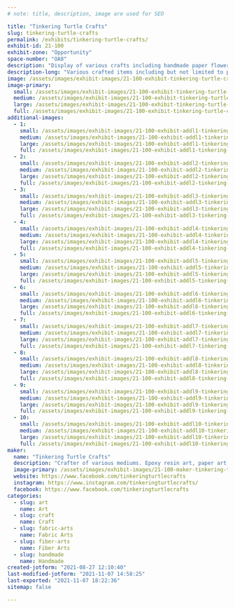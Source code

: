 ```yaml
---
# note: title, description, image are used for SEO

title: "Tinkering Turtle Crafts"
slug: tinkering-turtle-crafts
permalink: /exhibits/tinkering-turtle-crafts/
exhibit-id: 21-100
exhibit-zone: "Opportunity"
space-number: "OA8"
description: "Display of various crafts including handmade paper flower shadow boxes, resin pieces, cups."
description-long: "Various crafted items including but not limited to paper shadow boxes, resin pieces, keychains, pens, magnets, rhinestone work, crochet and cups."
image: /assets/images/exhibit-images/21-100-exhibit-tinkering-turtle-crafts-43-tinkering-turtle-crafts-8166-large.jpg
image-primary: 
  small: /assets/images/exhibit-images/21-100-exhibit-tinkering-turtle-crafts-43-tinkering-turtle-crafts-8166-small.jpg
  medium: /assets/images/exhibit-images/21-100-exhibit-tinkering-turtle-crafts-43-tinkering-turtle-crafts-8166-medium.jpg
  large: /assets/images/exhibit-images/21-100-exhibit-tinkering-turtle-crafts-43-tinkering-turtle-crafts-8166-large.jpg
  full: /assets/images/exhibit-images/21-100-exhibit-tinkering-turtle-crafts-43-tinkering-turtle-crafts-8166-full.jpg
additional-images: 
  - 1:
    small: /assets/images/exhibit-images/21-100-exhibit-addl1-tinkering-turtle-crafts-20201121-132415-small.jpg
    medium: /assets/images/exhibit-images/21-100-exhibit-addl1-tinkering-turtle-crafts-20201121-132415-medium.jpg
    large: /assets/images/exhibit-images/21-100-exhibit-addl1-tinkering-turtle-crafts-20201121-132415-large.jpg
    full: /assets/images/exhibit-images/21-100-exhibit-addl1-tinkering-turtle-crafts-20201121-132415-full.jpg
  - 2:
    small: /assets/images/exhibit-images/21-100-exhibit-addl2-tinkering-turtle-crafts-20210204-222156-small.jpg
    medium: /assets/images/exhibit-images/21-100-exhibit-addl2-tinkering-turtle-crafts-20210204-222156-medium.jpg
    large: /assets/images/exhibit-images/21-100-exhibit-addl2-tinkering-turtle-crafts-20210204-222156-large.jpg
    full: /assets/images/exhibit-images/21-100-exhibit-addl2-tinkering-turtle-crafts-20210204-222156-full.jpg
  - 3:
    small: /assets/images/exhibit-images/21-100-exhibit-addl3-tinkering-turtle-crafts-20210425-200545-small.jpg
    medium: /assets/images/exhibit-images/21-100-exhibit-addl3-tinkering-turtle-crafts-20210425-200545-medium.jpg
    large: /assets/images/exhibit-images/21-100-exhibit-addl3-tinkering-turtle-crafts-20210425-200545-large.jpg
    full: /assets/images/exhibit-images/21-100-exhibit-addl3-tinkering-turtle-crafts-20210425-200545-full.jpg
  - 4:
    small: /assets/images/exhibit-images/21-100-exhibit-addl4-tinkering-turtle-crafts-20210624-190510-small.jpg
    medium: /assets/images/exhibit-images/21-100-exhibit-addl4-tinkering-turtle-crafts-20210624-190510-medium.jpg
    large: /assets/images/exhibit-images/21-100-exhibit-addl4-tinkering-turtle-crafts-20210624-190510-large.jpg
    full: /assets/images/exhibit-images/21-100-exhibit-addl4-tinkering-turtle-crafts-20210624-190510-full.jpg
  - 5:
    small: /assets/images/exhibit-images/21-100-exhibit-addl5-tinkering-turtle-crafts-20210624-222817-small.jpg
    medium: /assets/images/exhibit-images/21-100-exhibit-addl5-tinkering-turtle-crafts-20210624-222817-medium.jpg
    large: /assets/images/exhibit-images/21-100-exhibit-addl5-tinkering-turtle-crafts-20210624-222817-large.jpg
    full: /assets/images/exhibit-images/21-100-exhibit-addl5-tinkering-turtle-crafts-20210624-222817-full.jpg
  - 6:
    small: /assets/images/exhibit-images/21-100-exhibit-addl6-tinkering-turtle-crafts-20210706-213443-small.jpg
    medium: /assets/images/exhibit-images/21-100-exhibit-addl6-tinkering-turtle-crafts-20210706-213443-medium.jpg
    large: /assets/images/exhibit-images/21-100-exhibit-addl6-tinkering-turtle-crafts-20210706-213443-large.jpg
    full: /assets/images/exhibit-images/21-100-exhibit-addl6-tinkering-turtle-crafts-20210706-213443-full.jpg
  - 7:
    small: /assets/images/exhibit-images/21-100-exhibit-addl7-tinkering-turtle-crafts-20210720-152356-small.jpg
    medium: /assets/images/exhibit-images/21-100-exhibit-addl7-tinkering-turtle-crafts-20210720-152356-medium.jpg
    large: /assets/images/exhibit-images/21-100-exhibit-addl7-tinkering-turtle-crafts-20210720-152356-large.jpg
    full: /assets/images/exhibit-images/21-100-exhibit-addl7-tinkering-turtle-crafts-20210720-152356-full.jpg
  - 8:
    small: /assets/images/exhibit-images/21-100-exhibit-addl8-tinkering-turtle-crafts-20210731-195045-small.jpg
    medium: /assets/images/exhibit-images/21-100-exhibit-addl8-tinkering-turtle-crafts-20210731-195045-medium.jpg
    large: /assets/images/exhibit-images/21-100-exhibit-addl8-tinkering-turtle-crafts-20210731-195045-large.jpg
    full: /assets/images/exhibit-images/21-100-exhibit-addl8-tinkering-turtle-crafts-20210731-195045-full.jpg
  - 9:
    small: /assets/images/exhibit-images/21-100-exhibit-addl9-tinkering-turtle-crafts-20210829-221419-small.jpg
    medium: /assets/images/exhibit-images/21-100-exhibit-addl9-tinkering-turtle-crafts-20210829-221419-medium.jpg
    large: /assets/images/exhibit-images/21-100-exhibit-addl9-tinkering-turtle-crafts-20210829-221419-large.jpg
    full: /assets/images/exhibit-images/21-100-exhibit-addl9-tinkering-turtle-crafts-20210829-221419-full.jpg
  - 10:
    small: /assets/images/exhibit-images/21-100-exhibit-addl10-tinkering-turtle-crafts-screenshot-20210903-193502-facebook-small.jpg
    medium: /assets/images/exhibit-images/21-100-exhibit-addl10-tinkering-turtle-crafts-screenshot-20210903-193502-facebook-medium.jpg
    large: /assets/images/exhibit-images/21-100-exhibit-addl10-tinkering-turtle-crafts-screenshot-20210903-193502-facebook-large.jpg
    full: /assets/images/exhibit-images/21-100-exhibit-addl10-tinkering-turtle-crafts-screenshot-20210903-193502-facebook-full.jpg
maker: 
  name: "Tinkering Turtle Crafts"
  description: "Crafter of various mediums. Epoxy resin art, paper art, crochet, a little of everything.  "
  image-primary: /assets/images/exhibit-images/21-100-maker-tinkering-turtle-crafts-tinkering-turtle-crafts-medium.jpg
  website: https://www.facebook.com/tinkeringturtlecrafts
  instagram: https://www.instagram.com/tinkeringturtlecrafts/
  facebook: https://www.facebook.com/tinkeringturtlecrafts
categories: 
  - slug: art
    name: Art
  - slug: craft
    name: Craft
  - slug: fabric-arts
    name: Fabric Arts
  - slug: fiber-arts
    name: Fiber Arts
  - slug: handmade
    name: Handmade
created-jotform: "2021-08-27 12:10:40"
last-modified-jotform: "2021-11-07 14:58:25"
last-exported: "2021-11-07 18:22:36"
sitemap: false

---
```

